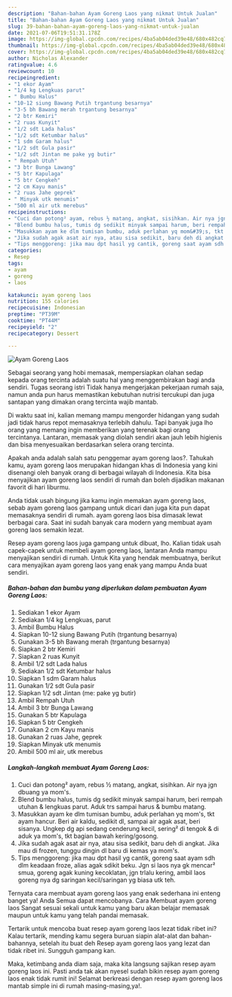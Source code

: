 ```yaml
---
description: "Bahan-bahan Ayam Goreng Laos yang nikmat Untuk Jualan"
title: "Bahan-bahan Ayam Goreng Laos yang nikmat Untuk Jualan"
slug: 39-bahan-bahan-ayam-goreng-laos-yang-nikmat-untuk-jualan
date: 2021-07-06T19:51:31.178Z
image: https://img-global.cpcdn.com/recipes/4ba5ab04ded39e48/680x482cq70/ayam-goreng-laos-foto-resep-utama.jpg
thumbnail: https://img-global.cpcdn.com/recipes/4ba5ab04ded39e48/680x482cq70/ayam-goreng-laos-foto-resep-utama.jpg
cover: https://img-global.cpcdn.com/recipes/4ba5ab04ded39e48/680x482cq70/ayam-goreng-laos-foto-resep-utama.jpg
author: Nicholas Alexander
ratingvalue: 4.6
reviewcount: 10
recipeingredient:
- "1 ekor Ayam"
- "1/4 kg Lengkuas parut"
- " Bumbu Halus"
- "10-12 siung Bawang Putih trgantung besarnya"
- "3-5 bh Bawang merah trgantung besarnya"
- "2 btr Kemiri"
- "2 ruas Kunyit"
- "1/2 sdt Lada halus"
- "1/2 sdt Ketumbar halus"
- "1 sdm Garam halus"
- "1/2 sdt Gula pasir"
- "1/2 sdt Jintan me pake yg butir"
- " Rempah Utuh"
- "3 btr Bunga Lawang"
- "5 btr Kapulaga"
- "5 btr Cengkeh"
- "2 cm Kayu manis"
- "2 ruas Jahe geprek"
- " Minyak utk menumis"
- "500 ml air utk merebus"
recipeinstructions:
- "Cuci dan potong² ayam, rebus ½ matang, angkat, sisihkan. Air nya jgn dbuang ya mom&#39;s."
- "Blend bumbu halus, tumis dg sedikit minyak sampai harum, beri rempah utuhan &amp; lengkuas parut. Aduk trs sampai harus &amp; bumbu matang."
- "Masukkan ayam ke dlm tumisan bumbu, aduk perlahan yq mom&#39;s, tkt ayam hancur. Beri air kaldu, sedikit dl, sampai air agak asat, beri sisanya. Ungkep dg api sedang cenderung kecil, sering² di tengok &amp; di aduk ya mom&#39;s, tkt bagian bawah kering/gosong."
- "Jika sudah agak asat air nya, atau sisa sedikit, baru deh di angkat. Jika mau di frozen, tunggu dingin dl baru di kemas ya mom&#39;s."
- "Tips menggoreng: jika mau dpt hasil yg cantik, goreng saat ayam sdh dlm keadaan froze, alias agak sdikit beku. Jgn si laos nya gk mencar² smua, goreng agak kuning kecoklatan, jgn trlalu kering, ambil laos goreng nya dg saringan kecil/saringan yg biasa utk teh."
categories:
- Resep
tags:
- ayam
- goreng
- laos

katakunci: ayam goreng laos 
nutrition: 155 calories
recipecuisine: Indonesian
preptime: "PT39M"
cooktime: "PT44M"
recipeyield: "2"
recipecategory: Dessert

---
```



![Ayam Goreng Laos](https://img-global.cpcdn.com/recipes/4ba5ab04ded39e48/680x482cq70/ayam-goreng-laos-foto-resep-utama.jpg)

Sebagai seorang yang hobi memasak, mempersiapkan olahan sedap kepada orang tercinta adalah suatu hal yang menggembirakan bagi anda sendiri. Tugas seorang istri Tidak hanya mengerjakan pekerjaan rumah saja, namun anda pun harus memastikan kebutuhan nutrisi tercukupi dan juga santapan yang dimakan orang tercinta wajib mantab.

Di waktu  saat ini, kalian memang mampu mengorder hidangan yang sudah jadi tidak harus repot memasaknya terlebih dahulu. Tapi banyak juga lho orang yang memang ingin memberikan yang terenak bagi orang tercintanya. Lantaran, memasak yang diolah sendiri akan jauh lebih higienis dan bisa menyesuaikan berdasarkan selera orang tercinta. 



Apakah anda adalah salah satu penggemar ayam goreng laos?. Tahukah kamu, ayam goreng laos merupakan hidangan khas di Indonesia yang kini disenangi oleh banyak orang di berbagai wilayah di Indonesia. Kita bisa menyajikan ayam goreng laos sendiri di rumah dan boleh dijadikan makanan favorit di hari liburmu.

Anda tidak usah bingung jika kamu ingin memakan ayam goreng laos, sebab ayam goreng laos gampang untuk dicari dan juga kita pun dapat memasaknya sendiri di rumah. ayam goreng laos bisa dimasak lewat berbagai cara. Saat ini sudah banyak cara modern yang membuat ayam goreng laos semakin lezat.

Resep ayam goreng laos juga gampang untuk dibuat, lho. Kalian tidak usah capek-capek untuk membeli ayam goreng laos, lantaran Anda mampu menyajikan sendiri di rumah. Untuk Kita yang hendak membuatnya, berikut cara menyajikan ayam goreng laos yang enak yang mampu Anda buat sendiri.

<!--inarticleads1-->

##### Bahan-bahan dan bumbu yang diperlukan dalam pembuatan Ayam Goreng Laos:

1. Sediakan 1 ekor Ayam
1. Sediakan 1/4 kg Lengkuas, parut
1. Ambil  Bumbu Halus
1. Siapkan 10-12 siung Bawang Putih (trgantung besarnya)
1. Gunakan 3-5 bh Bawang merah (trgantung besarnya)
1. Siapkan 2 btr Kemiri
1. Siapkan 2 ruas Kunyit
1. Ambil 1/2 sdt Lada halus
1. Sediakan 1/2 sdt Ketumbar halus
1. Siapkan 1 sdm Garam halus
1. Gunakan 1/2 sdt Gula pasir
1. Siapkan 1/2 sdt Jintan (me: pake yg butir)
1. Ambil  Rempah Utuh
1. Ambil 3 btr Bunga Lawang
1. Gunakan 5 btr Kapulaga
1. Siapkan 5 btr Cengkeh
1. Gunakan 2 cm Kayu manis
1. Gunakan 2 ruas Jahe, geprek
1. Siapkan  Minyak utk menumis
1. Ambil 500 ml air, utk merebus




<!--inarticleads2-->

##### Langkah-langkah membuat Ayam Goreng Laos:

1. Cuci dan potong² ayam, rebus ½ matang, angkat, sisihkan. Air nya jgn dbuang ya mom&#39;s.
1. Blend bumbu halus, tumis dg sedikit minyak sampai harum, beri rempah utuhan &amp; lengkuas parut. Aduk trs sampai harus &amp; bumbu matang.
1. Masukkan ayam ke dlm tumisan bumbu, aduk perlahan yq mom&#39;s, tkt ayam hancur. Beri air kaldu, sedikit dl, sampai air agak asat, beri sisanya. Ungkep dg api sedang cenderung kecil, sering² di tengok &amp; di aduk ya mom&#39;s, tkt bagian bawah kering/gosong.
1. Jika sudah agak asat air nya, atau sisa sedikit, baru deh di angkat. Jika mau di frozen, tunggu dingin dl baru di kemas ya mom&#39;s.
1. Tips menggoreng: jika mau dpt hasil yg cantik, goreng saat ayam sdh dlm keadaan froze, alias agak sdikit beku. Jgn si laos nya gk mencar² smua, goreng agak kuning kecoklatan, jgn trlalu kering, ambil laos goreng nya dg saringan kecil/saringan yg biasa utk teh.




Ternyata cara membuat ayam goreng laos yang enak sederhana ini enteng banget ya! Anda Semua dapat mencobanya. Cara Membuat ayam goreng laos Sangat sesuai sekali untuk kamu yang baru akan belajar memasak maupun untuk kamu yang telah pandai memasak.

Tertarik untuk mencoba buat resep ayam goreng laos lezat tidak ribet ini? Kalau tertarik, mending kamu segera buruan siapin alat-alat dan bahan-bahannya, setelah itu buat deh Resep ayam goreng laos yang lezat dan tidak ribet ini. Sungguh gampang kan. 

Maka, ketimbang anda diam saja, maka kita langsung sajikan resep ayam goreng laos ini. Pasti anda tak akan nyesel sudah bikin resep ayam goreng laos enak tidak rumit ini! Selamat berkreasi dengan resep ayam goreng laos mantab simple ini di rumah masing-masing,ya!.

